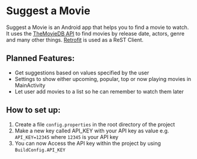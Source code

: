 # Suggest a Movie

Suggest a Movie is an Android app that helps you to find a movie to watch. It uses the [TheMovieDB API](https://www.themoviedb.org/documentation/api) to find movies by release date, actors, genre and many other things. [Retrofit](https://square.github.io/retrofit/) is used as a ReST Client.

## Planned Features:
- Get suggestions based on values specified by the user
- Settings to show either upcoming, popular, top or now playing movies in MainActivity
- Let user add movies to a list so he can remember to watch them later

## How to set up:
1. Create a file `config.properties` in the root directory of the project
2. Make a new key called API_KEY with your API key as value e.g. `API_KEY=12345` where `12345` is your API key
3. You can now Access the API key within the project by using `BuildConfig.API_KEY`
